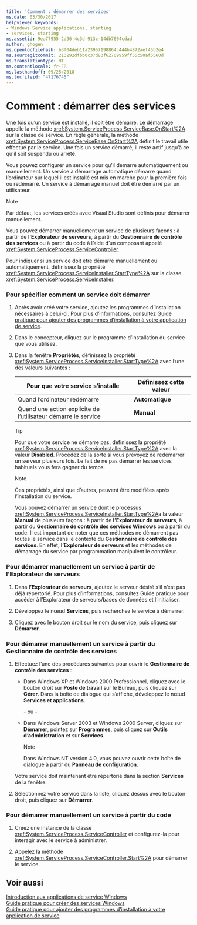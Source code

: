```yaml
---
title: 'Comment : démarrer des services'
ms.date: 03/30/2017
helpviewer_keywords:
- Windows Service applications, starting
- services, starting
ms.assetid: 9ea77955-2d96-4c3d-913c-14db7604cdad
author: ghogen
ms.openlocfilehash: b3f04deb11a23957198864c444b4872aef45b2e4
ms.sourcegitcommit: 213292dfbb0c37d83f62709959ff55c50af5560d
ms.translationtype: HT
ms.contentlocale: fr-FR
ms.lasthandoff: 09/25/2018
ms.locfileid: "47176745"
---
```

# <a name="how-to-start-services"></a>Comment : démarrer des services
Une fois qu’un service est installé, il doit être démarré. Le démarrage appelle la méthode <xref:System.ServiceProcess.ServiceBase.OnStart%2A> sur la classe de service. En règle générale, la méthode <xref:System.ServiceProcess.ServiceBase.OnStart%2A> définit le travail utile effectué par le service. Une fois un service démarré, il reste actif jusqu’à ce qu’il soit suspendu ou arrêté.  
  
 Vous pouvez configurer un service pour qu’il démarre automatiquement ou manuellement. Un service à démarrage automatique démarre quand l’ordinateur sur lequel il est installé est mis en marche pour la première fois ou redémarré. Un service à démarrage manuel doit être démarré par un utilisateur.  
  
> [!NOTE]
>  Par défaut, les services créés avec Visual Studio sont définis pour démarrer manuellement.  
  
 Vous pouvez démarrer manuellement un service de plusieurs façons : à partir de **l’Explorateur de serveurs**, à partir du **Gestionnaire de contrôle des services** ou à partir du code à l’aide d’un composant appelé <xref:System.ServiceProcess.ServiceController>.  
  
 Pour indiquer si un service doit être démarré manuellement ou automatiquement, définissez la propriété <xref:System.ServiceProcess.ServiceInstaller.StartType%2A> sur la classe <xref:System.ServiceProcess.ServiceInstaller>.  
  
### <a name="to-specify-how-a-service-should-start"></a>Pour spécifier comment un service doit démarrer  
  
1.  Après avoir créé votre service, ajoutez les programmes d’installation nécessaires à celui-ci. Pour plus d’informations, consultez [Guide pratique pour ajouter des programmes d’installation à votre application de service](../../../docs/framework/windows-services/how-to-add-installers-to-your-service-application.md).  
  
2.  Dans le concepteur, cliquez sur le programme d’installation du service que vous utilisez.  
  
3.  Dans la fenêtre **Propriétés**, définissez la propriété <xref:System.ServiceProcess.ServiceInstaller.StartType%2A> avec l’une des valeurs suivantes :  
  
    |Pour que votre service s’installe|Définissez cette valeur|  
    |----------------------------------|--------------------|  
    |Quand l’ordinateur redémarre|**Automatique**|  
    |Quand une action explicite de l’utilisateur démarre le service|**Manual**|  
  
    > [!TIP]
    >  Pour que votre service ne démarre pas, définissez la propriété <xref:System.ServiceProcess.ServiceInstaller.StartType%2A> avec la valeur **Disabled**. Procédez de la sorte si vous prévoyez de redémarrer un serveur plusieurs fois. Le fait de ne pas démarrer les services habituels vous fera gagner du temps.  
  
    > [!NOTE]
    >  Ces propriétés, ainsi que d’autres, peuvent être modifiées après l’installation du service.  
  
     Vous pouvez démarrer un service dont le processus <xref:System.ServiceProcess.ServiceInstaller.StartType%2A>a la valeur **Manual** de plusieurs façons : à partir de **l’Explorateur de serveurs**, à partir du **Gestionnaire de contrôle des services Windows** ou à partir du code. Il est important de noter que ces méthodes ne démarrent pas toutes le service dans le contexte du **Gestionnaire de contrôle des services**. En effet, **l’Explorateur de serveurs** et les méthodes de démarrage du service par programmation manipulent le contrôleur.  
  
### <a name="to-manually-start-a-service-from-server-explorer"></a>Pour démarrer manuellement un service à partir de l’Explorateur de serveurs  
  
1.  Dans **l’Explorateur de serveurs**, ajoutez le serveur désiré s’il n’est pas déjà répertorié. Pour plus d’informations, consultez Guide pratique pour accéder à l’Explorateur de serveurs/bases de données et l’initialiser.  
  
2.  Développez le nœud **Services**, puis recherchez le service à démarrer.  
  
3.  Cliquez avec le bouton droit sur le nom du service, puis cliquez sur **Démarrer**.  
  
### <a name="to-manually-start-a-service-from-services-control-manager"></a>Pour démarrer manuellement un service à partir du Gestionnaire de contrôle des services  
  
1.  Effectuez l’une des procédures suivantes pour ouvrir le **Gestionnaire de contrôle des services** :  
  
    -   Dans Windows XP et Windows 2000 Professionnel, cliquez avec le bouton droit sur **Poste de travail** sur le Bureau, puis cliquez sur **Gérer**. Dans la boîte de dialogue qui s’affiche, développez le nœud **Services et applications**.  
  
         \- ou -  
  
    -   Dans Windows Server 2003 et Windows 2000 Server, cliquez sur **Démarrer**, pointez sur **Programmes**, puis cliquez sur **Outils d’administration** et sur **Services**.  
  
        > [!NOTE]
        >  Dans Windows NT version 4.0, vous pouvez ouvrir cette boîte de dialogue à partir du **Panneau de configuration**.  
  
     Votre service doit maintenant être répertorié dans la section **Services** de la fenêtre.  
  
2.  Sélectionnez votre service dans la liste, cliquez dessus avec le bouton droit, puis cliquez sur **Démarrer**.  
  
### <a name="to-manually-start-a-service-from-code"></a>Pour démarrer manuellement un service à partir du code  
  
1.  Créez une instance de la classe <xref:System.ServiceProcess.ServiceController> et configurez-la pour interagir avec le service à administrer.  
  
2.  Appelez la méthode <xref:System.ServiceProcess.ServiceController.Start%2A> pour démarrer le service.  
  
## <a name="see-also"></a>Voir aussi  
 [Introduction aux applications de service Windows](../../../docs/framework/windows-services/introduction-to-windows-service-applications.md)  
 [Guide pratique pour créer des services Windows](../../../docs/framework/windows-services/how-to-create-windows-services.md)  
 [Guide pratique pour ajouter des programmes d’installation à votre application de service](../../../docs/framework/windows-services/how-to-add-installers-to-your-service-application.md)
